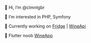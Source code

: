 👋 Hi, I’m @clmntgbr

👀 I’m interested in PHP, Symfony

🌱 Currently working on [Fridge](https://github.com/clmntgbr/fridge) | [WineApi](https://github.com/clmntgbr/wine_api) 

🌱 Flutter noob [WineApp](https://github.com/clmntgbr/wine_app)
